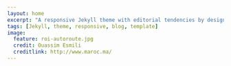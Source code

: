 ```yaml
---
layout: home
excerpt: "A responsive Jekyll theme with editorial tendencies by designer Michael Rose."
tags: [Jekyll, theme, responsive, blog, template]
image:
  feature: roi-autoroute.jpg
  credit: Ouassim Esmili
  creditlink: http://www.maroc.ma/
---
```

